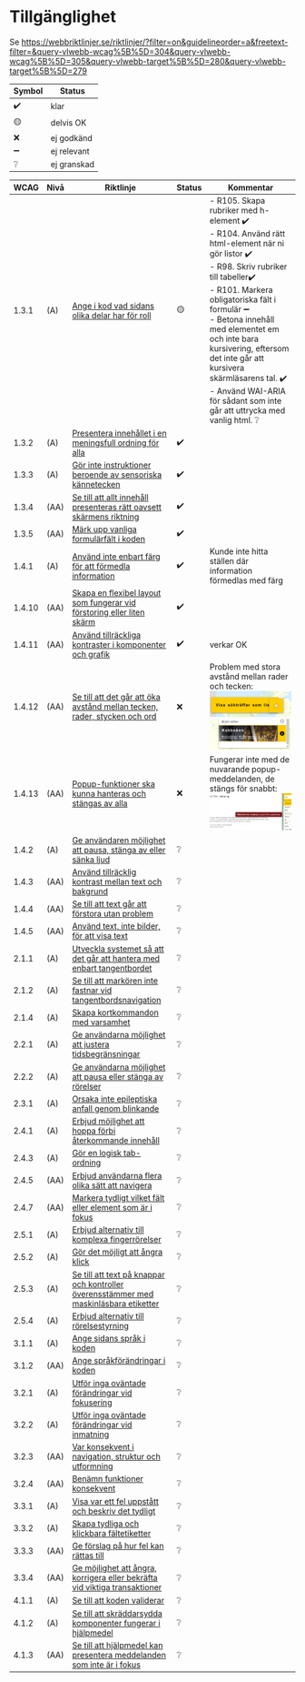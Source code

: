 # Tillgänglighet

Se https://webbriktlinjer.se/riktlinjer/?filter=on&guidelineorder=a&freetext-filter=&query-vlwebb-wcag%5B%5D=304&query-vlwebb-wcag%5B%5D=305&query-vlwebb-target%5B%5D=280&query-vlwebb-target%5B%5D=279

|Symbol|Status|
|---|---|
|✔️|klar|
|🟡 |delvis OK|
|❌|ej godkänd|
|➖|ej relevant|
|❔|ej granskad|

|WCAG|Nivå|Riktlinje|Status|Kommentar|
|---|---|---|---|---|
|	1.3.1 | (A) |	[Ange i kod vad sidans olika delar har för roll](https://webbriktlinjer.se/riktlinjer/121-ange-i-kod-vad-sidans-olika-delar-har-for-roll/) | 🟡 | - R105. Skapa rubriker med h-element ✔️<br/> - R104. Använd rätt html-element när ni gör listor ✔️<br/>- R98. Skriv rubriker till tabeller✔️<br/>- R101. Markera obligatoriska fält i formulär ➖<br/>- Betona innehåll med elementet em och inte bara kursivering, eftersom det inte går att kursivera skärmläsarens tal. ✔️<br/>- Använd WAI-ARIA för sådant som inte går att uttrycka med vanlig html. ❔
|	1.3.2 | (A) |	[Presentera innehållet i en meningsfull ordning för alla](https://webbriktlinjer.se/riktlinjer/122-meningsfull-ordning/) | ✔️ |
|	1.3.3 | (A) |	[Gör inte instruktioner beroende av sensoriska kännetecken](https://webbriktlinjer.se/riktlinjer/123-ej-beroende-av-sensoriska-kannetecken/) | ✔️ |
|	1.3.4 | (AA) |	[Se till att allt innehåll presenteras rätt oavsett skärmens riktning](https://webbriktlinjer.se/riktlinjer/153-fungerar-oavsett-skarmens-riktning/) | ✔️ |
|	1.3.5 | (AA) |	[Märk upp vanliga formulärfält i koden](https://webbriktlinjer.se/riktlinjer/154-mark-upp-vanliga-formularfalt-i-koden/) | ✔️ |
|	1.4.1 | (A) |	[Använd inte enbart färg för att förmedla information](https://webbriktlinjer.se/riktlinjer/124-inte-bara-farg/) | ✔️ | Kunde inte hitta ställen där information förmedlas med färg
|	1.4.10 | (AA) |	[Skapa en flexibel layout som fungerar vid förstoring eller liten skärm](https://webbriktlinjer.se/riktlinjer/91-skapa-en-flexibel-layout/) | ✔️ |
|	1.4.11 | (AA) |	[Använd tillräckliga kontraster i komponenter och grafik](https://webbriktlinjer.se/riktlinjer/156-anvand-tillrackliga-kontraster-i-komponenter-och-grafik/) | ✔️ | verkar OK
|	1.4.12 | (AA) |	[Se till att det går att öka avstånd mellan tecken, rader, stycken och ord](https://webbriktlinjer.se/riktlinjer/157-avstand-mellan-tecken-rader-stycken-och-ord/) | ❌ | Problem med stora avstånd mellan rader och tecken: ![](Accessibility_files/1.png)  ![](Accessibility_files/2.png)
|	1.4.13 | (AA) |	[Popup-funktioner ska kunna hanteras och stängas av alla](https://webbriktlinjer.se/riktlinjer/158-popup-funktioner-ska-kunna-hanteras-och-stangas-av-alla/) | ❌ | Fungerar inte med de nuvarande popup-meddelanden, de stängs för snabbt: ![](Accessibility_files/3.png)
|	1.4.2 | (A) |	[Ge användaren möjlighet att pausa, stänga av eller sänka ljud](https://webbriktlinjer.se/riktlinjer/125-kunna-pausa-ljud/) | ❔ |
|	1.4.3 | (AA) |	[Använd tillräcklig kontrast mellan text och bakgrund](https://webbriktlinjer.se/riktlinjer/126-tillrackliga-kontraster/) | ❔ |
|	1.4.4 | (AA) |	[Se till att text går att förstora utan problem](https://webbriktlinjer.se/riktlinjer/127-se-till-att-text-gar-att-forstora-utan-problem/) | ❔ |
|	1.4.5 | (AA) |	[Använd text, inte bilder, för att visa text](https://webbriktlinjer.se/riktlinjer/128-anvand-text-inte-bilder-for-att-visa-text/) | ❔ |
|	2.1.1 | (A) |	[Utveckla systemet så att det går att hantera med enbart tangentbordet](https://webbriktlinjer.se/riktlinjer/129-gar-att-hantera-med-tangentbord/) | ❔ |
|	2.1.2 | (A) |	[Se till att markören inte fastnar vid tangentbordsnavigation](https://webbriktlinjer.se/riktlinjer/130-se-till-att-markoren-inte-fastnar-vid-tangentbordsnavigation/) | ❔ |
|	2.1.4 | (A) |	[Skapa kortkommandon med varsamhet](https://webbriktlinjer.se/riktlinjer/68-skapa-snabbkommandon-for-viktiga-funktioner/) | ❔ |
|	2.2.1 | (A) |	[Ge användarna möjlighet att justera tidsbegränsningar](https://webbriktlinjer.se/riktlinjer/131-ge-anvandarna-mojlighet-att-justera-tidsbegransningar/) | ❔ |
|	2.2.2 | (A) |	[Ge användarna möjlighet att pausa eller stänga av rörelser](https://webbriktlinjer.se/riktlinjer/132-ge-anvandarna-mojlighet-att-pausa-eller-stanga-av-rorelser/) | ❔ |
|	2.3.1 | (A) |	[Orsaka inte epileptiska anfall genom blinkande](https://webbriktlinjer.se/riktlinjer/133-orsaka-inte-epileptiska-anfall-genom-blinkande/) | ❔ |
|	2.4.1 | (A) |	[Erbjud möjlighet att hoppa förbi återkommande innehåll](https://webbriktlinjer.se/riktlinjer/75-gruppera-och-skapa-mojlighet-att-hoppa-forbi-delar-pa-sidorna/) | ❔ |
|	2.4.3 | (A) |	[Gör en logisk tab-ordning](https://webbriktlinjer.se/riktlinjer/136-gor-en-logisk-tab-ordning/) | ❔ |
|	2.4.5 | (AA) |	[Erbjud användarna flera olika sätt att navigera](https://webbriktlinjer.se/riktlinjer/32-erbjud-besokaren-alternativa-orienteringsstod/) | ❔ |
|	2.4.7 | (AA) |	[Markera tydligt vilket fält eller element som är i fokus](https://webbriktlinjer.se/riktlinjer/140-markera-element-i-fokus/) | ❔ |
|	2.5.1 | (A) |	[Erbjud alternativ till komplexa fingerrörelser](https://webbriktlinjer.se/riktlinjer/160-erbjud-alternativ-till-komplexa-fingerrorelser/) | ❔ |
|	2.5.2 | (A) |	[Gör det möjligt att ångra klick](https://webbriktlinjer.se/riktlinjer/161-gor-det-mojligt-att-angra-klick/) | ❔ |
|	2.5.3 | (A) |	[Se till att text på knappar och kontroller överensstämmer med maskinläsbara etiketter](https://webbriktlinjer.se/riktlinjer/162-mojliggor-roststyrning-av-knappar-och-kontroller/) | ❔ |
|	2.5.4 | (A) |	[Erbjud alternativ till rörelsestyrning](https://webbriktlinjer.se/riktlinjer/163-erbjud-alternativ-till-rorelsestyrning/) | ❔ |
|	3.1.1 | (A) |	[Ange sidans språk i koden](https://webbriktlinjer.se/riktlinjer/141-ange-sidans-sprak-i-koden/) | ❔ |
|	3.1.2 | (AA) |	[Ange språkförändringar i koden](https://webbriktlinjer.se/riktlinjer/142-ange-sprakforandringar-koden/) | ❔ |
|	3.2.1 | (A) |	[Utför inga oväntade förändringar vid fokusering](https://webbriktlinjer.se/riktlinjer/143-utfor-inga-ovantade-forandringar-vid-fokusering/) | ❔ |
|	3.2.2 | (A) |	[Utför inga oväntade förändringar vid inmatning](https://webbriktlinjer.se/riktlinjer/144-utfor-inga-ovantade-forandringar-vid-inmatning/) | ❔ |
|	3.2.3 | (AA) |	[Var konsekvent i navigation, struktur och utformning](https://webbriktlinjer.se/riktlinjer/29-var-konsekvent-i-navigation-struktur-och-utformning/) | ❔ |
|	3.2.4 | (AA) |	[Benämn funktioner konsekvent](https://webbriktlinjer.se/riktlinjer/146-benamn-funktioner-konsekvent/) | ❔ |
|	3.3.1 | (A) |	[Visa var ett fel uppstått och beskriv det tydligt](https://webbriktlinjer.se/riktlinjer/2-ge-begripliga-felmeddelanden/) | ❔ |
|	3.3.2 | (A) |	[Skapa tydliga och klickbara fältetiketter](https://webbriktlinjer.se/riktlinjer/55-skapa-tydliga-och-klickbara-faltetiketter/) | ❔ |
|	3.3.3 | (AA) |	[Ge förslag på hur fel kan rättas till](https://webbriktlinjer.se/riktlinjer/149-ge-forslag-pa-hur-fel-kan-rattas-till/) | ❔ |
|	3.3.4 | (AA) |	[Ge möjlighet att ångra, korrigera eller bekräfta vid viktiga transaktioner](https://webbriktlinjer.se/riktlinjer/150-ge-mojlighet-att-angra-korrigera-eller-bekrafta-viktiga-transaktioner/) | ❔ |
|	4.1.1 | (A) |	[Se till att koden validerar](https://webbriktlinjer.se/riktlinjer/84-se-till-att-koden-validerar/) | ❔ |
|	4.1.2 | (A) |	[Se till att skräddarsydda komponenter fungerar i hjälpmedel](https://webbriktlinjer.se/riktlinjer/152-se-till-att-skraddarsydda-komponenter-fungerar-hjalpmedel/) | ❔ |
|	4.1.3 | (AA) |	[Se till att hjälpmedel kan presentera meddelanden som inte är i fokus](https://webbriktlinjer.se/riktlinjer/164-meddelanden-som-inte-ar-fokus/) | ❔ |
